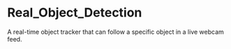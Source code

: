 # Real_Object_Detection
A real-time object tracker that can follow a specific object in a live webcam feed.
